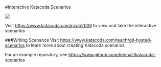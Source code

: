 #Interactive Katacoda Scenarios

[![](http://shields.katacoda.com/katacoda/pzdn2009/count.svg)](https://www.katacoda.com/pzdn2009 "Get your profile on Katacoda.com")

Visit https://www.katacoda.com/pzdn2009 to view and take the interactive scenarios

###Writing Scenarios
Visit https://www.katacoda.com/teach/git-hosted-scenarios to learn more about creating Katacoda scenarios

For an example repository, see https://www.github.com/benhall/katacoda-scenarios
